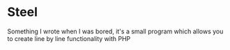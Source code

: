 Steel
=====

Something I wrote when I was bored, it's a small program which allows you to create line by line functionality with PHP
